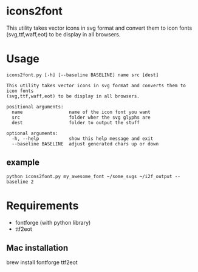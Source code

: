 icons2font
==========

This utility takes vector icons in svg format and convert them to icon fonts (svg,ttf,waff,eot) to be display in all browsers.


Usage
=====


	icons2font.py [-h] [--baseline BASELINE] name src [dest]

	This utility takes vector icons in svg format and converts them to icon fonts
	(svg,ttf,waff,eot) to be display in all browsers.

	positional arguments:
	  name                 name of the icon font you want
	  src                  folder wher the svg glyphs are
	  dest                 folder to output the stuff

	optional arguments:
	  -h, --help           show this help message and exit
	  --baseline BASELINE  adjust generated chars up or down

example
-------
    python icons2font.py my_awesome_font ~/some_svgs ~/i2f_output --baseline 2



Requirements
============

* fontforge (with python library)
* ttf2eot


Mac installation
----------------
brew install fontforge ttf2eot
